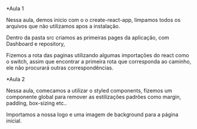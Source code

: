 *Aula 1

Nessa aula, demos inicio com o o create-react-app, limpamos todos os arquivos que não utilizamos apos a instalação.

Dentro da pasta src criamos as primeiras pages da aplicação, com Dashboard e repository, 

Fizemos a rota das paginas utilizando algumas importações do react como o switch, assim que encontrar a primeira rota que corresponda ao caminho, ele não procurará outras correspondências. 


*Aula 2

Nessa aula, comecamos a utilizar o styled components, fizemos um componente global para remover as estilizações padrões como margin, padding, box-sizing etc.. 

Importamos a nossa logo e uma imagem de background para a página inicial.
